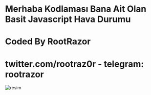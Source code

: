 # Merhaba Kodlaması Bana Ait Olan Basit Javascript Hava Durumu
# Coded By RootRazor
# twitter.com/rootraz0r - telegram: rootrazor

![resim](https://resimyukle.xyz/i/P0Sc24)
